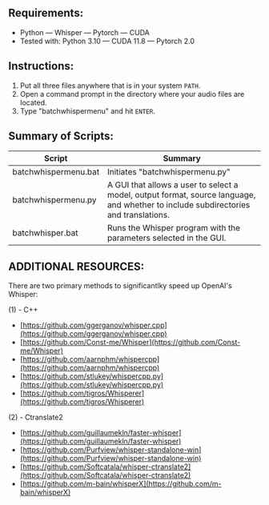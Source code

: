 ## Requirements:

- Python — Whisper — Pytorch — CUDA
- Tested with: Python 3.10 — CUDA 11.8 — Pytorch 2.0

## Instructions:

1. Put all three files anywhere that is in your system `PATH`.
2. Open a command prompt in the directory where your audio files are located.
3. Type "batchwhispermenu" and hit `ENTER`.

## Summary of Scripts:

| Script                  | Summary                                                                                                                                      |
|-------------------------|----------------------------------------------------------------------------------------------------------------------------------------------|
| batchwhispermenu.bat  | Initiates "batchwhispermenu.py"                                                                                                              |
| batchwhispermenu.py   | A GUI that allows a user to select a model, output format, source language, and whether to include subdirectories and translations.           |
| batchwhisper.bat      | Runs the Whisper program with the parameters selected in the GUI.                                                                             |

## ADDITIONAL RESOURCES:

There are two primary methods to significantlky speed up OpenAI's Whisper:

(1) - C++
- [https://github.com/ggerganov/whisper.cpp](https://github.com/ggerganov/whisper.cpp)
- [https://github.com/Const-me/Whisper](https://github.com/Const-me/Whisper)
- [https://github.com/aarnphm/whispercpp](https://github.com/aarnphm/whispercpp)
- [https://github.com/stlukey/whispercpp.py](https://github.com/stlukey/whispercpp.py)
- [https://github.com/tigros/Whisperer](https://github.com/tigros/Whisperer)

(2) - Ctranslate2
- [https://github.com/guillaumekln/faster-whisper](https://github.com/guillaumekln/faster-whisper)
- [https://github.com/Purfview/whisper-standalone-win](https://github.com/Purfview/whisper-standalone-win)
- [https://github.com/Softcatala/whisper-ctranslate2](https://github.com/Softcatala/whisper-ctranslate2)
- [https://github.com/m-bain/whisperX](https://github.com/m-bain/whisperX)
